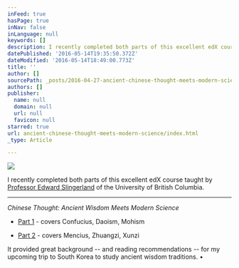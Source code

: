 ```yaml
---
inFeed: true
hasPage: true
inNav: false
inLanguage: null
keywords: []
description: I recently completed both parts of this excellent edX course taught by Professor Edward Slingerland of the University of British Columbia.
datePublished: '2016-05-14T19:35:50.372Z'
dateModified: '2016-05-14T18:49:00.773Z'
title: ''
author: []
sourcePath: _posts/2016-04-27-ancient-chinese-thought-meets-modern-science.md
authors: []
publisher:
  name: null
  domain: null
  url: null
  favicon: null
starred: true
url: ancient-chinese-thought-meets-modern-science/index.html
_type: Article

---
```

![](https://the-grid-user-content.s3-us-west-2.amazonaws.com/6bf0ce65-e1b1-46b4-8f83-185a2c88f19f.jpg)

I recently completed both parts of this excellent edX course taught by [Professor Edward Slingerland][0] of the University of British Columbia.

----

_Chinese Thought: Ancient Wisdom Meets Modern Science_

* [Part 1][1] - covers Confucius, Daoism, Mohism

* [Part 2][2] - covers Mencius, Zhuangzi, Xunzi

It provided great background -- and reading recommendations -- for my upcoming trip to South Korea to study ancient wisdom traditions. •

[0]: http://eslingerland.arts.ubc.ca/
[1]: https://www.edx.org/course/chinese-thought-ancient-wisdom-meets-ubcx-china300-1x-0
[2]: https://www.edx.org/course/chinese-thought-ancient-wisdom-meets-ubcx-china300-2x-0
